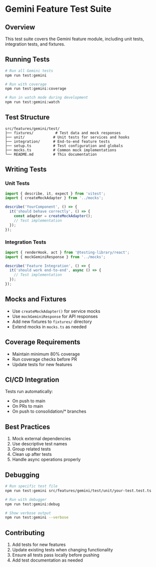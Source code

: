 # Gemini Feature Test Suite

## Overview

This test suite covers the Gemini feature module, including unit tests, integration tests, and fixtures.

## Running Tests

```bash
# Run all Gemini tests
npm run test:gemini

# Run with coverage
npm run test:gemini:coverage

# Run in watch mode during development
npm run test:gemini:watch
```

## Test Structure

```
src/features/gemini/test/
├── fixtures/          # Test data and mock responses
├── unit/             # Unit tests for services and hooks
├── integration/      # End-to-end feature tests
├── setup.ts          # Test configuration and globals
├── mocks.ts          # Common mock implementations
└── README.md         # This documentation
```

## Writing Tests

### Unit Tests

```typescript
import { describe, it, expect } from 'vitest';
import { createMockAdapter } from '../mocks';

describe('YourComponent', () => {
  it('should behave correctly', () => {
    const adapter = createMockAdapter();
    // Test implementation
  });
});
```

### Integration Tests

```typescript
import { renderHook, act } from '@testing-library/react';
import { mockGeminiResponse } from '../mocks';

describe('Feature Integration', () => {
  it('should work end-to-end', async () => {
    // Test implementation
  });
});
```

## Mocks and Fixtures

- Use `createMockAdapter()` for service mocks
- Use `mockGeminiResponse` for API responses
- Add new fixtures to `fixtures/` directory
- Extend mocks in `mocks.ts` as needed

## Coverage Requirements

- Maintain minimum 80% coverage
- Run coverage checks before PR
- Update tests for new features

## CI/CD Integration

Tests run automatically:
- On push to main
- On PRs to main
- On push to consolidation/* branches

## Best Practices

1. Mock external dependencies
2. Use descriptive test names
3. Group related tests
4. Clean up after tests
5. Handle async operations properly

## Debugging

```bash
# Run specific test file
npm run test:gemini src/features/gemini/test/unit/your-test.test.ts

# Run with debugger
npm run test:gemini:debug

# Show verbose output
npm run test:gemini --verbose
```

## Contributing

1. Add tests for new features
2. Update existing tests when changing functionality
3. Ensure all tests pass locally before pushing
4. Add test documentation as needed

